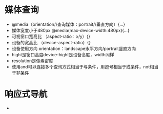 # 媒体查询
- @media（orientation//查询媒体：portrait//垂直方向）{...}
- 媒体宽度小于480px
    @media(max-device-width:480px){...}
- 可视窗口宽高比
    （aspect-ratio：x/y）{}
- 设备的宽高比
    （device-aspect-ratio）{}
- 设备使用方向
    orientation：landscape水平方向/portrait竖直方向
- hight是窗口高度device-hight是设备高度，width同样
- resolution是像素密度
- 使用and可以连接多个查询方式相当于与条件，用逗号相当于或条件，not相当于非条件
# 响应式导航
- 
